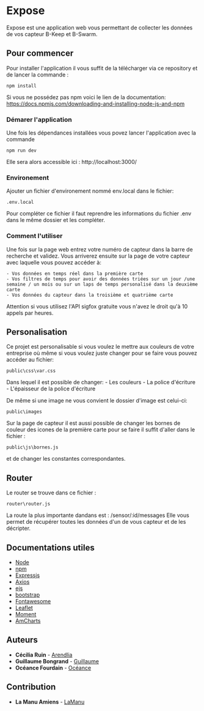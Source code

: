 # Expose

Expose est une application web vous permettant de collecter les données de vos capteur B-Keep et B-Swarm.

## Pour commencer

Pour installer l'application il vous suffit de la télécharger via ce repository et de lancer la commande :
```
npm install
```
Si vous ne possédez pas npm voici le lien de la documentation: https://docs.npmjs.com/downloading-and-installing-node-js-and-npm

### Démarer l'application

Une fois les dépendances installées vous povez lancer l'application avec la commande 
```
npm run dev
```
Elle sera alors accessible ici : http://localhost:3000/

### Environement

Ajouter un fichier d'environement nommé env.local dans le fichier: 
```
.env.local
```
Pour compléter ce fichier il faut reprendre les informations du fichier .env dans le même dossier et les compléter.

### Comment l'utiliser

Une fois sur la page web entrez votre numéro de capteur dans la barre de recherche et validez.
Vous arriverez ensuite sur la page de votre capteur avec laquelle vous pouvez accéder à:

    - Vos données en temps réel dans la première carte
    - Vos filtres de temps pour avoir des données triées sur un jour /une semaine / un mois ou sur un laps de temps personalisé dans la deuxième carte
    - Vos données du capteur dans la troisième et quatrième carte

Attention si vous utilisez l'API sigfox gratuite vous n'avez le droit qu'à 10 appels par heures.

## Personalisation

Ce projet est personalisable si vous voulez le mettre aux couleurs de votre entreprise où même si vous voulez juste changer pour se faire vous pouvez accéder au fichier:
```
public\css\var.css
```

Dans lequel il est possible de changer:
    - Les couleurs
    - La police d'écriture
    - L'épaisseur de la police d'écriture

De même si une image ne vous convient le dossier d'image est celui-ci:
```
public\images 
```

Sur la page de capteur il est aussi possible de changer les bornes de couleur des icones de la première carte pour se faire il suffit d'aller dans le fichier :
```
public\js\bornes.js
```
et de changer les constantes correspondantes.

## Router 

Le router se trouve dans ce fichier : 
```
router\router.js
``` 
La route la plus importante dandans est : /sensor/:id/messages
Elle vous permet de récupérer toutes les données d'un de vous capteur et de les décripter.

## Documentations utiles 

* [Node](https://nodejs.org/docs/latest/api/)
* [npm]( https://docs.npmjs.com/)
* [Expressjs](https://expressjs.com/fr/)
* [Axios](https://axios-http.com/fr/docs/intro)
* [ejs](https://ejs.co/#install)
* [bootstrap](https://getbootstrap.com/docs/5.3/getting-started/introduction/) 
* [Fontawesome](https://fontawesome.com/) 
* [Leaflet](https://leafletjs.com/) 
* [Moment](https://momentjs.com/) 
* [AmCharts](https://www.amcharts.com/docs/v5/) 

## Auteurs

* **Cécilia Ruin** - [Arendlia](https://github.com/Arendlia)
* **Guillaume Bongrand** - [Guillaume](https://github.com/guillaume-bgr)
* **Océance Fourdain** - [Océance](https://github.com/OceanceFourdain)

## Contribution
* **La Manu Amiens** - [LaManu](https://lamanu.fr/campus/amiens-formation-numerique/)

